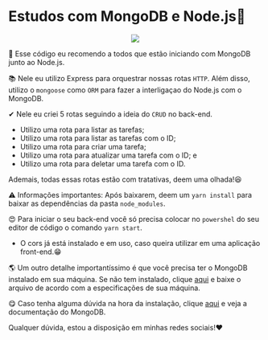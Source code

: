 # Estudos com MongoDB e Node.js🚀
<p align="center">
  <img src="https://github.com/KeevenOliveira/Studies-MongoDB-With-Nodejs/blob/main/src/assets/video.gif">
</p>

💖 Esse código eu recomendo a todos que estão iniciando com MongoDB junto ao Node.js.

📚 Nele eu utilizo Express para orquestrar nossas rotas `HTTP`.
Além disso, utilizo o `mongoose` como `ORM` para fazer a interligaçao do Node.js com o MongoDB.

✔ Nele eu criei 5 rotas seguindo a ideia do `CRUD` no back-end.
- Utilizo uma rota para listar as tarefas;
- Utilizo uma rota para listar as tarefas com o ID;
- Utilizo uma rota para criar uma tarefa;
- Utilizo uma rota para atualizar uma tarefa com o ID; e
- Utilizo uma rota para deletar uma tarefa com o ID.

Ademais, todas essas rotas estão com tratativas, deem uma olhada!😆

⚠ Informações importantes:
Após baixarem, deem um `yarn install` para baixar as dependências da pasta `node_modules`.

😍 Para iniciar o seu back-end você só precisa colocar no `powershel` do seu editor de código o comando `yarn start`.

- O cors já está instalado e em uso, caso queira utilizar em uma aplicação front-end.😁

🌎 Um outro detalhe importantíssimo é que você precisa ter o MongoDB instalado em sua máquina. Se não tem instalado, clique [aqui](https://www.mongodb.com/try/download/community) e baixe o arquivo de acordo com a especificações de sua máquina.

😋 Caso tenha alguma dúvida na hora da instalação, clique [aqui](https://docs.mongodb.com/guides/server/install/) e veja a documentação do MongoDB.

Qualquer dúvida, estou a disposição em minhas redes sociais!❤



 

